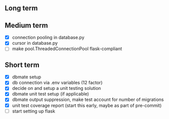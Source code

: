 ## Long term

## Medium term
- [x] connection pooling in database.py
- [x] cursor in database.py
- [ ] make pool.ThreadedConnectionPool flask-compliant

## Short term
- [x] dbmate setup
- [x] db connection via .env variables (12 factor)
- [x] decide on and setup a unit testing solution
- [x] dbmate unit test setup (if applicable)
- [x] dbmate output suppression, make test account for number of migrations
- [x] unit test coverage report (start this early, maybe as part of pre-commit)
- [ ] start setting up flask
